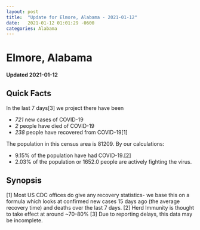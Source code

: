 ```yaml
---
layout: post
title:  "Update for Elmore, Alabama - 2021-01-12"
date:   2021-01-12 01:01:29 -0600
categories: Alabama
---
```


# Elmore, Alabama
#### Updated 2021-01-12

## Quick Facts

In the last 7 days[3] we project there have been
- *721* new cases of COVID-19
- *2* people have died of COVID-19
- *238* people have recovered from COVID-19[1]

The population in this census area is 81209. By our calculations:
- 9.15% of the population have had COVID-19.[2]
- 2.03% of the population or 1652.0 people are actively fighting the virus.

## Synopsis




[1] Most US CDC offices do give any recovery statistics- we base this on a formula which looks at confirmed new cases
15 days ago (the average recovery time) and deaths over the last 7 days.
[2] Herd Immunity is thought to take effect at around ~70-80%
[3] Due to reporting delays, this data may be incomplete. 
    